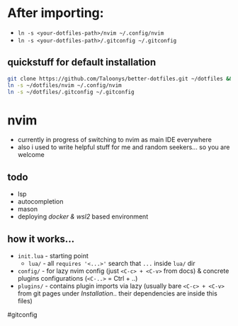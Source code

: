 # After importing:
* `ln -s <your-dotfiles-path>/nvim ~/.config/nvim`
* `ln -s <your-dotfiles-path>/.gitconfig ~/.gitconfig`
## quickstuff for default installation
```sh
git clone https://github.com/Taloonys/better-dotfiles.git ~/dotfiles && cd ~/dotfiles
ln -s ~/dotfiles/nvim ~/.config/nvim
ln -s ~/dotfiles/.gitconfig ~/.gitconfig
```

# nvim
* currently in progress of switching to nvim as main IDE everywhere
* also i used to write helpful stuff for me and random seekers... so you are welcome

## todo
* lsp
* autocompletion
* mason
* deploying *docker & wsl2* based environment

## how it works...
* `init.lua` - starting point
  * `lua/` - all `requires '<...>'` search that `...` inside `lua/` dir
* `config/` - for lazy nvim config (just `<C-c> + <C-v>` from docs) & concrete plugins configurations (`<C-..>` = Ctrl + ..)
* `plugins/` - contains plugin imports via lazy (usually bare `<C-c> + <C-v>` from git pages under *Installation*.. their dependencies are inside this files)

#gitconfig
